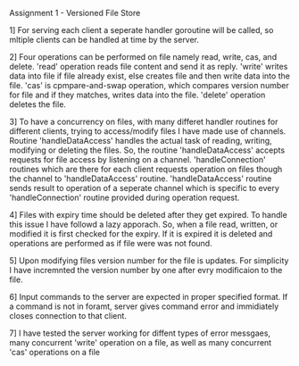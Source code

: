 Assignment 1 - Versioned File Store

1] For serving each client a seperate handler goroutine will be called, 
   so mltiple clients can be handled at time by the server.

2] Four operations can be performed on file namely read, write, cas, and
   delete. 'read' operation reads file content and send it as reply.
   'write' writes data into file if file already exist, else creates file
   and then write data into the file. 'cas' is cpmpare-and-swap operation, 
   which compares version number for file and if they matches, writes data 
   into the file. 'delete' operation deletes the file.

3] To have a concurrency on files, with many differet handler routines 
   for different clients, trying to access/modify files I have made use 
   of channels. Routine 'handleDataAccess' handles the actual task of 
   reading, writing, modifying or deleting the files. So, the routine 
   'handleDataAccess' accepts requests for file access by listening on
   a channel. 'handleConnection' routines which are there for each client
   requests operation on files though the channel to 'handleDataAccess'
   routine. 'handleDataAccess' routine sends result to operation of a 
   seperate channel which is specific to every 'handleConnection' routine
   provided during operation request.

4] Files with expiry time should be deleted after they get expired. 
   To handle this issue I have followd a lazy apporach. So, when a file 
   read, written, or modified it is first checked for the expiry. If it is 
   expired it is deleted and operations are performed as if file were was 
   not found.

5] Upon modifying files version number for the file is updates. For simplicity
   I have incremnted the version number by one after evry modificaion to the 
   file. 

6] Input commands to the server are expected in proper specified format. If a 
   command is not in foramt, server gives command error and immidiately closes
   connection to that client.

7] I have tested the server working for diffent types of error messgaes, 
   many concurrent 'write' operation on a file, as well as many 
   concurrent 'cas' operations on a file
